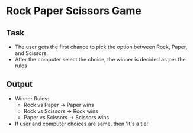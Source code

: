 # Rock Paper Scissors Game

## Task
+ The user gets the first chance to pick the option between Rock, Paper, and Scissors.
+ After the computer select the choice, the winner is decided as per the rules

## Output
+ Winner Rules:
    + Rock vs Paper -> Paper wins
    + Rock vs Scissors -> Rock wins
    + Paper vs Scissors -> Scissors wins
+ If user and computer choices are same, then 'It's a tie!'